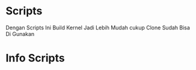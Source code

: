 # Scripts
Dengan Scripts Ini Build Kernel Jadi Lebih Mudah cukup Clone Sudah Bisa Di Gunakan

# Info Scripts
